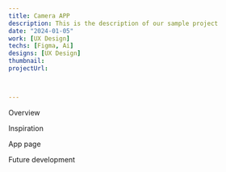 ```yaml
---
title: Camera APP
description: This is the description of our sample project
date: "2024-01-05"
work: [UX Design]
techs: [Figma, Ai]
designs: [UX Design]
thumbnail: 
projectUrl: 



---
```

 

Overview

Inspiration

App page

Future development